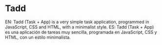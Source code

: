 # Tadd
EN: Tadd (Task + App) is a very simple task application, programmed in JavaScript, CSS and HTML, with a minimalist style. 
ES: Tadd (Task + App) es una aplicación de tareas muy sencilla, programada en JavaScript, CSS y HTML, con un estilo minimalista. 
